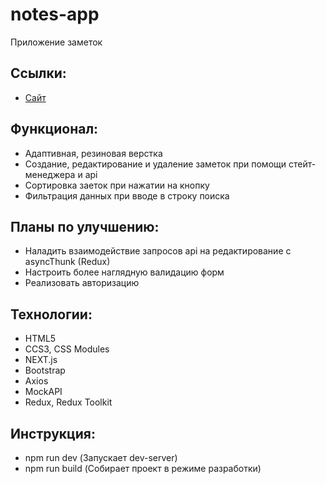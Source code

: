 # notes-app

Приложение заметок

## Ссылки:

- [Сайт](https://notes-app-two-theta.vercel.app/)

## Функционал:

- Адаптивная, резиновая верстка
- Создание, редактирование и удаление заметок при помощи стейт-менеджера и api 
- Сортировка заеток при нажатии на кнопку
- Фильтрация данных при вводе в строку поиска

## Планы по улучшению:

- Наладить взаимодействие запросов api на редактирование с asyncThunk (Redux)
- Настроить более наглядную валидацию форм
- Реализовать авторизацию

## Технологии:

- HTML5
- CCS3, CSS Modules
- NEXT.js
- Bootstrap
- Axios
- MockAPI
- Redux, Redux Toolkit

## Инструкция:

- npm run dev (Запускает dev-server)
- npm run build (Собирает проект в режиме разработки)

